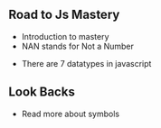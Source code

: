 ## Road to Js Mastery

- Introduction to mastery
- NAN stands for Not a Number

* There are 7 datatypes in javascript

## Look Backs

- Read more about symbols
